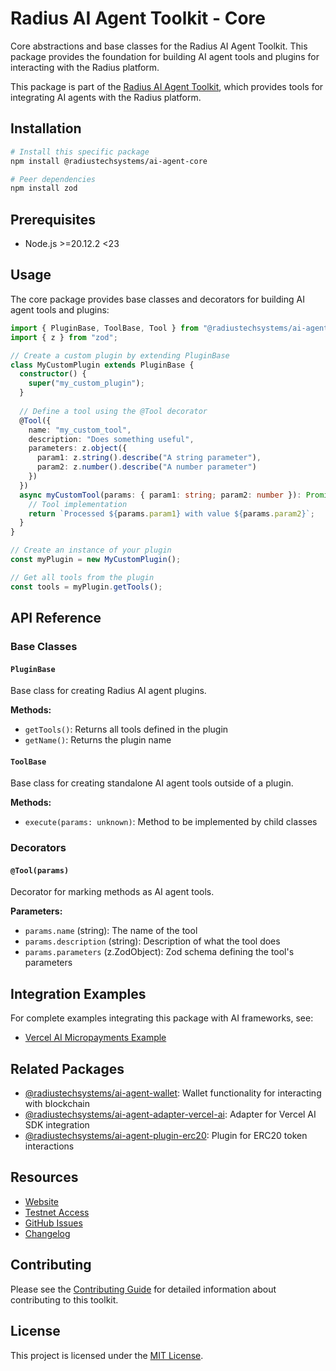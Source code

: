 
# Radius AI Agent Toolkit - Core

Core abstractions and base classes for the Radius AI Agent Toolkit. This package provides the foundation for building AI agent tools and plugins for interacting with the Radius platform.

This package is part of the [Radius AI Agent Toolkit](https://github.com/radiustechsystems/ai-agent-toolkit), which provides tools for integrating AI agents with the Radius platform.

## Installation

```bash
# Install this specific package
npm install @radiustechsystems/ai-agent-core

# Peer dependencies
npm install zod
```

## Prerequisites

- Node.js >=20.12.2 <23

## Usage

The core package provides base classes and decorators for building AI agent tools and plugins:

```typescript
import { PluginBase, ToolBase, Tool } from "@radiustechsystems/ai-agent-core";
import { z } from "zod";

// Create a custom plugin by extending PluginBase
class MyCustomPlugin extends PluginBase {
  constructor() {
    super("my_custom_plugin");
  }
  
  // Define a tool using the @Tool decorator
  @Tool({
    name: "my_custom_tool",
    description: "Does something useful",
    parameters: z.object({
      param1: z.string().describe("A string parameter"),
      param2: z.number().describe("A number parameter")
    })
  })
  async myCustomTool(params: { param1: string; param2: number }): Promise<string> {
    // Tool implementation
    return `Processed ${params.param1} with value ${params.param2}`;
  }
}

// Create an instance of your plugin
const myPlugin = new MyCustomPlugin();

// Get all tools from the plugin
const tools = myPlugin.getTools();
```

## API Reference

### Base Classes

#### `PluginBase`

Base class for creating Radius AI agent plugins.

**Methods:**

- `getTools()`: Returns all tools defined in the plugin
- `getName()`: Returns the plugin name

#### `ToolBase`

Base class for creating standalone AI agent tools outside of a plugin.

**Methods:**

- `execute(params: unknown)`: Method to be implemented by child classes

### Decorators

#### `@Tool(params)`

Decorator for marking methods as AI agent tools.

**Parameters:**

- `params.name` (string): The name of the tool
- `params.description` (string): Description of what the tool does
- `params.parameters` (z.ZodObject): Zod schema defining the tool's parameters

## Integration Examples

For complete examples integrating this package with AI frameworks, see:

- [Vercel AI Micropayments Example](https://github.com/radiustechsystems/ai-agent-toolkit/tree/main/typescript/examples/micropayments/vercel-ai)

## Related Packages

- [@radiustechsystems/ai-agent-wallet](https://github.com/radiustechsystems/ai-agent-toolkit/tree/main/typescript/packages/wallets): Wallet functionality for interacting with blockchain
- [@radiustechsystems/ai-agent-adapter-vercel-ai](https://github.com/radiustechsystems/ai-agent-toolkit/tree/main/typescript/packages/adapters/vercel-ai): Adapter for Vercel AI SDK integration
- [@radiustechsystems/ai-agent-plugin-erc20](https://github.com/radiustechsystems/ai-agent-toolkit/tree/main/typescript/packages/plugins/erc20): Plugin for ERC20 token interactions

## Resources

- [Website](https://radiustech.xyz/)
- [Testnet Access](https://docs.radiustech.xyz/radius-testnet-access)
- [GitHub Issues](https://github.com/radiustechsystems/ai-agent-toolkit/issues)
- [Changelog](https://github.com/radiustechsystems/ai-agent-toolkit/blob/main/CHANGELOG.md)

## Contributing

Please see the [Contributing Guide](https://github.com/radiustechsystems/ai-agent-toolkit/blob/main/CONTRIBUTING.md) for detailed information about contributing to this toolkit.

## License

This project is licensed under the [MIT License](https://github.com/radiustechsystems/ai-agent-toolkit/blob/main/LICENSE).
